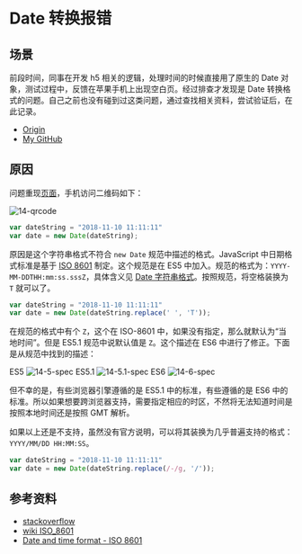 # Date 转换报错
## 场景
前段时间，同事在开发 h5 相关的逻辑，处理时间的时候直接用了原生的 Date 对象，测试过程中，反馈在苹果手机上出现空白页。经过排查才发现是 Date 转换格式的问题。自己之前也没有碰到过这类问题，通过查找相关资料，尝试验证后，在此记录。


- [Origin][url-origin]
- [My GitHub][url-my-github]

## 原因
问题重现[页面][url-data-error]，手机访问二维码如下：

![14-qrcode][url-local-qrcode]

```javascript
var dateString = "2018-11-10 11:11:11"
var date = new Date(dateString);
```
原因是这个字符串格式不符合 `new Date` 规范中描述的格式。JavaScript 中日期格式标准是基于 [ISO 8601][url-wiki-iso-8601] 制定。这个规范是在 ES5 中加入。规范的格式为：`YYYY-MM-DDTHH:mm:ss.sssZ`，具体含义见 [Date 字符串格式][url-segment-17]。按照规范，将空格装换为 `T` 就可以了。
```javascript
var dateString = "2018-11-10 11:11:11"
var date = new Date(dateString.replace(' ', 'T'));
```
在规范的格式中有个 `Z`，这个在 ISO-8601 中，如果没有指定，那么就默认为“当地时间”。但是 ES5.1 规范中说默认值是 `Z`。这个描述在 ES6 中进行了修正。下面是从规范中找到的描述：

ES5
![14-5-spec][url-local-5]
ES5.1
![14-5.1-spec][url-local-5.1]
ES6
![14-6-spec][url-local-6]

但不幸的是，有些浏览器引擎遵循的是 ES5.1 中的标准，有些遵循的是 ES6 中的标准。所以如果想要跨浏览器支持，需要指定相应的时区，不然将无法知道时间是按照本地时间还是按照 GMT 解析。

如果以上还是不支持，虽然没有官方说明，可以将其装换为几乎普遍支持的格式：`YYYY/MM/DD HH:MM:SS`。
```javascript
var dateString = "2018-11-10 11:11:11"
var date = new Date(dateString.replace(/-/g, '/'));
```

## 参考资料
- [stackoverflow][url-stackoverflow]
- [wiki ISO_8601][url-wiki-iso-8601]
- [Date and time format - ISO 8601](https://www.iso.org/iso-8601-date-and-time-format.html)


[url-local-qrcode]:https://xxholic.github.io/segment/images/14/qr-code.png
[url-local-5]:https://xxholic.github.io/segment/images/14/14-5.0-date-spec.png
[url-local-5.1]:https://xxholic.github.io/segment/images/14/14-5.1-date-spec.png
[url-local-6]:https://xxholic.github.io/segment/images/14/14-6-date-spec.png

[url-data-error]:https://xxholic.github.io/lab/lab-js/segment/14/14.date-error.html
[url-stackoverflow]:https://stackoverflow.com/questions/13363673/javascript-date-is-invalid-on-ios
[url-wiki-iso-8601]:https://en.wikipedia.org/wiki/ISO_8601
[url-segment-17]:https://github.com/XXHolic/segment/issues/17

[url-origin]:https://github.com/XXHolic/segment/issues/16
[url-my-github]:https://github.com/XXHolic